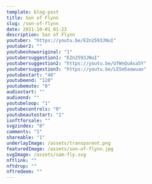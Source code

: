 ```yaml
---
template: blog-post
title: Son of Flynn
slug: /son-of-flynn
date: 2021-10-01 01:23
description: Son of Flynn
youtuber: "https://youtu.be/EZn2593JNuI"
youtuber2: ""
youtubeshoworiginal: "1"
youtubersuggestion1: "EZn2593JNuI"
youtubersuggestion2: "https://youtu.be/UfWnQuAxa5Y"
youtubersuggestion3: "https://youtu.be/LE5m5aawuao"
youtubestart: "40"
youtubeend: "120"
youtubemute: "0"
audiostart: ""
audioend: ""
youtubeloop: "1"
youtubecontrols: "0"
youtubeautostart: "1"
isnftforsale: ""
svgzindex: "0"
comments: "1"
shareable: "1"
underlayImage: /assets/transparent.png
featuredImage: /assets/son-of-flynn.jpg
svgImage: /assets/sam-fly.svg
nftlink: ""
nftdrop: ""
nftredeem: ""
---
```





<div style="position:relative; top:0; z-index:0; border:px solid blue; height:100vh; width:100vw; overflow:hidden; display:flex; ">













</div>






 <div style="position:absolute; bottom:0; left:0; border:0px solid; z-index:; width:100vw; height:100%; background:; overflow:hidden;">
<object style="width:100%; height:90%; position:absolute; bottom:0; right:0;" class="character" id="svg1" data="/assets/sam-fly.svg" type="image/svg+xml" alt="animated content" title="animated content" ></object>
</div>

 

<!-- XjuLZwlDxh8 -->